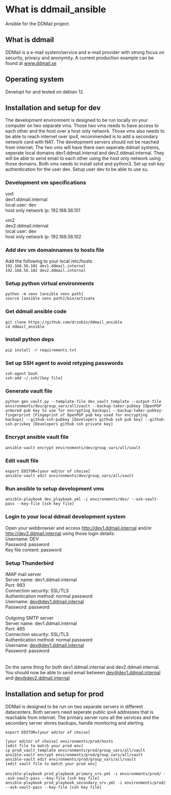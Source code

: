 # What is ddmail_ansible
Ansible for the DDMail project. 

## What is ddmail
DDMail is a e-mail system/service and e-mail provider with strong focus on security, privacy and anonymity. A current production example can be found at www.ddmail.se

## Operating system
Developt for and tested on debian 12.

## Installation and setup for dev
The development environment is designed to be run locally on your computer on two separate vms. Those two vms needs to have access to each other and the host over a host only network. Those vms also needs to be able to reach internet over ipv4, recommended is to add a secondary network card with NAT. The development servers should not be reached from internet. The two vms will have there own seperate ddmail systems, seperate local domains dev1.ddmail.internal and dev2.ddmail.internal. They will be able to send email to each other using the host only network using those domains. Both vms needs to install sshd and python3. Set up ssh key authentication for the user dev. Setup user dev to be able to use su.

### Development vm specifications
vm1<br>
dev1.ddmail.internal<br>
local user: dev<br>
host only network ip: 192.168.56.101<br>
<p>
vm2<br> 
dev2.ddmail.internal<br>
local user: dev<br>
host only network ip: 192.168.56.102<br>

### Add dev vm domainnames to hosts file
Add the following to your local /etc/hosts<br>
`192.168.56.101	dev1.ddmail.internal`<br>
`192.168.56.102	dev2.ddmail.internal`

### Setup python virtual environments
`python -m venv [ansible venv path]`<br>
`source [ansible venv path]/bin/activate`

### Get ddmail ansible code
`git clone https://github.com/drzobin/ddmail_ansible`<br>
`cd ddmail_ansible`<br>

### Install python deps
`pip install -r requirements.txt`

### Set up SSH agent to avoid retyping passwords
`ssh-agent bash`<br>
`ssh-add ~/.ssh/[key file]`

### Generate vault file
`python gen_vault.py --template-file dev_vault_template --output-file environments/dev/group_vars/all/vault --backup-taker-pubkey [OpenPGP armored pub key to use for encrypting backups] --backup-taker-pubkey-fingerprint [Fingeprint of OpenPGP pub key used for encrypting backups] --github-ssh-pubkey [Developers github ssh pub key] --github-ssh-privkey [Developers github ssh private key]` 

### Encrypt ansible vault file
`ansible-vault encrypt environments/dev/group_vars/all/vault`

### Edit vault file
`export EDITOR=[your editor of choise]`<br>
`ansible-vault edit environments/dev/group_vars/all/vault`<br>

### Run ansible to setup development vms
`ansible-playbook dev_playbook.yml -i environments/dev/ --ask-vault-pass --key-file [ssh key file]`

### Login to your local ddmail development system
Open your webbrowser and access http://dev1.ddmail.internal and/or http://dev2.ddmail.internal using those login details:<br>
Username: DEV<br>
Password: password<br>
Key file content: password<br>

### Setup Thunderbird
IMAP mail server<br>
Server name: dev1.ddmail.internal<br>
Port: 993<br>
Connection security: SSL/TLS<br>
Authentication method: normal password<br>
Username: dev@dev1.ddmail.internal<br>
Password: password<br>
<br>
Outgoing SMTP server<br>
Server name: dev1.ddmail.internal<br>
Port: 465<br>
Connection security: SSL/TLS<br>
Authentication method: normal password<br>
Username: dev@dev1.ddmail.internal<br>
Password: password<br>
<br> 
<br>
Do the same thing for both dev1.ddmail.internal and dev2.ddmail.internal. You should now be able to send email between dev@dev1.ddmail.internal and dev@dev2.ddmail.internal

## Installation and setup for prod
DDMail is designed to be run on two separate servers in different datacenters. Both servers need seperate public ipv4 addresses that is reachable from internet. The primary server runs all the services and the secondary server stores backups, handle monitoring and alerting.

`export EDITOR=[your editor of choise]`<br>

`[your editor of choise] environments/prod/hosts`<br>
`[edit file to match your prod env]`<br>
`cp prod_vault_template environments/prod/group_vars/all/vault`<br>
`ansible-vault encrypt environments/prod/group_vars/all/vault`<br>
`ansible-vault edit environments/prod/group_vars/all/vault`<br>
`[edit vault file to match your prod env]`<br>
<br>
`ansible-playbook prod_playbook_primary_srv.yml -i environments/prod/ --ask-vault-pass --key-file [ssh key file]`
<br>
`ansible-playbook prod_playbook_secondary_srv.yml -i environments/prod/ --ask-vault-pass --key-file [ssh key file]`
